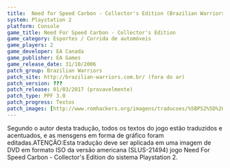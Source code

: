```yaml
---
title:  Need for Speed Carbon - Collector's Edition (Brazilian Warriors)
system: Playstation 2
platform: Console
game_title: Need For Speed Carbon - Collector's Edition
game_category: Esportes / Corrida de automóveis
game_players: 2
game_developer: EA Canada
game_publisher: EA Games
game_release_date: 31/10/2006
patch_group: Brazilian Warriors
patch_site: http://brazilian-warriors.com.br/ (fora do ar)
patch_version: ???
patch_release: 01/03/2017 (provavelmente)
patch_type: PPF 3.0
patch_progress: Textos
patch_images: [http://www.romhackers.org/imagens/traducoes/%5BPS2%5D%20Need%20For%20Speed%20Carbon%20-%20Collector's%20Edition%20-%20Gledson999%20-%201.jpg,http://www.romhackers.org/imagens/traducoes/%5BPS2%5D%20Need%20For%20Speed%20Carbon%20-%20Collector's%20Edition%20-%20Gledson999%20-%202.jpg,http://www.romhackers.org/imagens/traducoes/%5BPS2%5D%20Need%20For%20Speed%20Carbon%20-%20Collector's%20Edition%20-%20Gledson999%20-%203.jpg]
---
```

Segundo o autor desta tradução, todos os textos do jogo estão traduzidos e acentuados, e as mensgens em forma de gráfico foram editadas.ATENÇÃO:Esta tradução deve ser aplicada em uma imagem de DVD em formato ISO da versão americana (SLUS-21494) jogo Need For Speed Carbon - Collector's Edition do sistema Playstation 2.